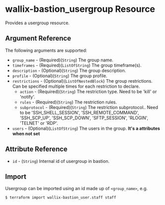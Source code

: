 # wallix-bastion_usergroup Resource

Provides a usergroup resource.

## Argument Reference

The following arguments are supported:

* `group_name` - (Required)(`String`) The group name.
* `timeframes` - (Required)(`ListOfString`) The group timeframe(s).
* `description` - (Optional)(`String`) The group description.
* `profile` - (Optional)(`String`) The group profile.
* `restrictions` - (Optional)(`ListOfNestedBlock`) The group restrictions. Can be specified multiple times for each restriction to declare.
  * `action` - (Required)(`String`) The restriction type. Need to be 'kill' or 'notify'.
  * `rules` - (Required)(`String`) The restriction rules.
  * `subprotocol` - (Required)(`String`) The restriction subprotocol.. Need to be 'SSH_SHELL_SESSION', 'SSH_REMOTE_COMMAND', 'SSH_SCP_UP', 'SSH_SCP_DOWN', 'SFTP_SESSION', 'RLOGIN', 'TELNET' or 'RDP'.
* `users` - (Optional)(`ListOfString`) The users in the group. **It's a attributes when not set**

## Attribute Reference

* `id` - (`String`) Internal id of usergroup in bastion.

## Import

Usergroup can be imported using an id made up of `<group_name>`, e.g.

```
$ terraform import wallix-bastion_user.staff staff
```
